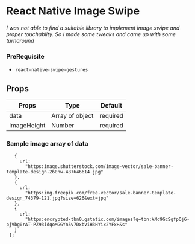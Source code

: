 # React Native Image Swipe

*I was not able to find a suitable library to implement image swipe and proper touchablity. So I made some tweaks and came up with some turnaround*

### PreRequisite

- ```react-native-swipe-gestures```

## Props


| Props | Type | Default |
| --- | --- | --- |
| data | Array of object | required |
| imageHeight | Number | required |



### Sample image array of data

```const data = [
   {
     url:
       "https:image.shutterstock.com/image-vector/sale-banner-template-design-260nw-487646614.jpg"
   },
   {
     url:
       "https:img.freepik.com/free-vector/sale-banner-template-design_74379-121.jpg?size=626&ext=jpg"
   },
   {
     url:
       "https:encrypted-tbn0.gstatic.com/images?q=tbn:ANd9GcSgfpOj6-pjVbg0rAT-PZ93idqoMGGYn5v7DxbViH3HYix2YFxH&s"
   }
 ];
```

